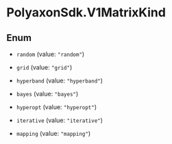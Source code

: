 # PolyaxonSdk.V1MatrixKind

## Enum


* `random` (value: `"random"`)

* `grid` (value: `"grid"`)

* `hyperband` (value: `"hyperband"`)

* `bayes` (value: `"bayes"`)

* `hyperopt` (value: `"hyperopt"`)

* `iterative` (value: `"iterative"`)

* `mapping` (value: `"mapping"`)


